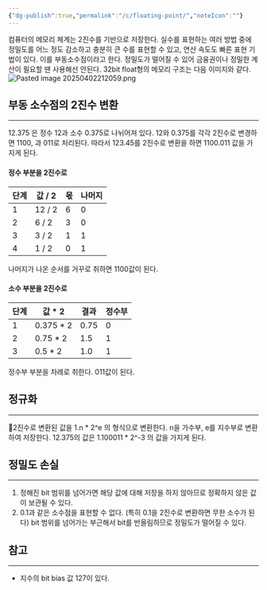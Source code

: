 ```yaml
---
{"dg-publish":true,"permalink":"/c/floating-point/","noteIcon":""}
---
```



컴퓨터의 메모리 체계는 2진수를 기반으로 저장한다. 실수를 표현하는 여러 방법 중에 정밀도를 어느 정도 감소하고 충분히 큰 수를 표현할 수 있고, 연산 속도도 빠른 표현 기법이 있다. 이를 부동소수점이라고 한다. 정밀도가 떨어질 수 있어 금융권이나 정밀한 계산이 필요할 땐 사용해선 안된다. 32bit float형의 메모리 구조는 다음 이미지와 같다.
![Pasted image 20250402212059.png](/img/user/_Attachments/Pasted%20image%2020250402212059.png)

## 부동 소수점의 2진수 변환
---
12.375 은 정수 12과 소수 0.375로 나뉘어져 있다. 12와 0.375를 각각 2진수로 변경하면
1100, 과 011로 처리된다. 따라서 123.45를 2진수로 변환을 하면 1100.011 값을 가지게 된다.

#### 정수 부분을 2진수로

| 단계  | 값 / 2  | 몫   | 나머지 |
| --- | ------ | --- | --- |
| 1   | 12 / 2 | 6   | 0   |
| 2   | 6 / 2  | 3   | 0   |
| 3   | 3 / 2  | 1   | 1   |
| 4   | 1 / 2  | 0   | 1   |
나머지가 나온 순서를 거꾸로 취하면 1100값이 된다.
#### 소수 부분을 2진수로

| 단계  | 값 * 2     | 결과   | 정수부 |
| --- | --------- | ---- | --- |
| 1   | 0.375 * 2 | 0.75 | 0   |
| 2   | 0.75 * 2  | 1.5  | 1   |
| 3   | 0.5 * 2   | 1.0  | 1   |
정수부 부분을 차례로 취한다. 011값이 된다.


## 정규화
---
2진수로 변환된 값을 1.n \* 2^e 의 형식으로 변환한다. n을 가수부, e를 지수부로 변환하여 저장한다.
12.375의 값은 1.100011 \* 2^-3 의 값을 가지게 된다.

## 정밀도 손실
---
1. 정해진 bit 범위를 넘어가면 해당 값에 대해 저장을 하지 않아므로 정확하지 않은 값이 보관될 수 있다.
2. 0.1과 같은 소수점을 표현할 수 없다. (특히 0.1을 2진수로 변환하면 무한 소수가 된다) bit 범위를 넘어가는 부근해서 bit를 반올림하므로 정밀도가 떨어질 수 있다.

## 참고
---
- 지수의 bit bias 값 127이 있다.